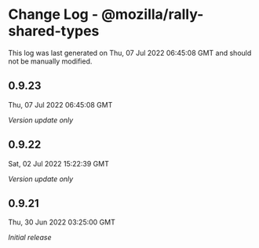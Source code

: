 # Change Log - @mozilla/rally-shared-types

This log was last generated on Thu, 07 Jul 2022 06:45:08 GMT and should not be manually modified.

## 0.9.23
Thu, 07 Jul 2022 06:45:08 GMT

_Version update only_

## 0.9.22
Sat, 02 Jul 2022 15:22:39 GMT

_Version update only_

## 0.9.21
Thu, 30 Jun 2022 03:25:00 GMT

_Initial release_

